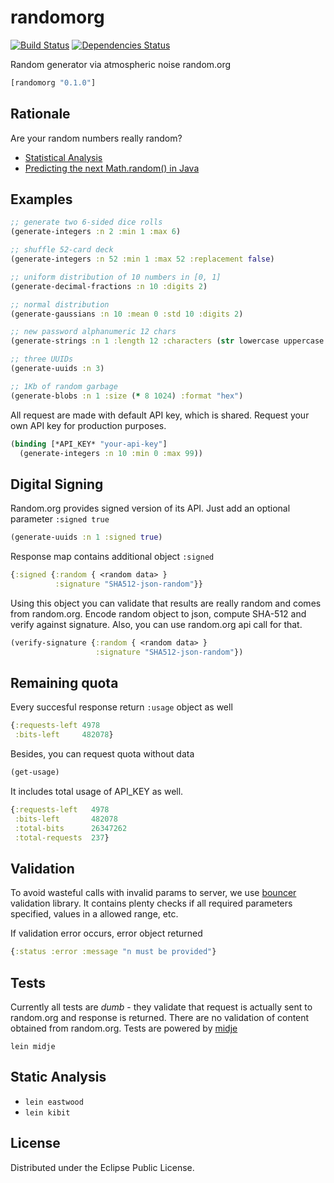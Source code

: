 # randomorg

[![Build Status](https://api.travis-ci.org/mishadoff/randomorg.png)](https://travis-ci.org/mishadoff/randomorg)
[![Dependencies Status](http://jarkeeper.com/mishadoff/randomorg/status.png)](http://jarkeeper.com/mishadoff/randomorg)

Random generator via atmospheric noise random.org

``` clojure
[randomorg "0.1.0"]
```

## Rationale

Are your random numbers really random? 

- [Statistical Analysis](http://www.random.org/analysis/)
- [Predicting the next Math.random() in Java](http://franklinta.com/2014/08/31/predicting-the-next-math-random-in-java/)

## Examples

``` clojure
;; generate two 6-sided dice rolls
(generate-integers :n 2 :min 1 :max 6)

;; shuffle 52-card deck
(generate-integers :n 52 :min 1 :max 52 :replacement false)

;; uniform distribution of 10 numbers in [0, 1]
(generate-decimal-fractions :n 10 :digits 2)

;; normal distribution
(generate-gaussians :n 10 :mean 0 :std 10 :digits 2)

;; new password alphanumeric 12 chars
(generate-strings :n 1 :length 12 :characters (str lowercase uppercase digits))

;; three UUIDs
(generate-uuids :n 3)

;; 1Kb of random garbage
(generate-blobs :n 1 :size (* 8 1024) :format "hex")
```

All request are made with default API key, which is shared.
Request your own API key for production purposes.

``` clojure
(binding [*API_KEY* "your-api-key"]
  (generate-integers :n 10 :min 0 :max 99))
```

## Digital Signing

Random.org provides signed version of its API.
Just add an optional parameter `:signed true`

``` clojure
(generate-uuids :n 1 :signed true)
```

Response map contains additional object `:signed`

``` clojure
{:signed {:random { <random data> }
          :signature "SHA512-json-random"}}
```

Using this object you can validate that results are really random and comes from random.org. Encode random object to json, compute SHA-512 and verify against signature. Also, you can use random.org api call for that.

``` clojure
(verify-signature {:random { <random data> }
                   :signature "SHA512-json-random"})
```

## Remaining quota

Every succesful response return `:usage` object as well

``` clojure
{:requests-left 4978
 :bits-left     482078}
```

Besides, you can request quota without data

``` clojure
(get-usage)
```

It includes total usage of API_KEY as well.

``` clojure
{:requests-left   4978
 :bits-left       482078
 :total-bits      26347262
 :total-requests  237}
```

## Validation

To avoid wasteful calls with invalid params to server, we use [bouncer](https://github.com/leonardoborges/bouncer) validation library. It contains plenty checks if all required parameters specified, values in a allowed range, etc.

If validation error occurs, error object returned

``` clojure
{:status :error :message "n must be provided"}
```

## Tests

Currently all tests are *dumb* - they validate that request is actually sent to random.org and response is returned.
There are no validation of content obtained from random.org. Tests are powered by [midje](https://github.com/marick/Midje)

`lein midje`

## Static Analysis

- `lein eastwood`
- `lein kibit`

## License

Distributed under the Eclipse Public License.
